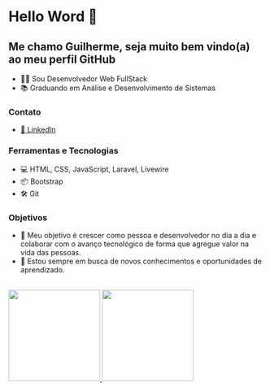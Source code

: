 # Hello Word 👋
## Me chamo Guilherme, seja muito bem vindo(a) ao meu perfil GitHub 

- 👨‍💻 Sou Desenvolvedor Web FullStack
- 📚 Graduando em Análise e Desenvolvimento de Sistemas

### Contato
- <a href="https://www.linkedin.com/in/guilherme-barross/" target="_blank">🔗 LinkedIn</a>

### Ferramentas e Tecnologias

- 💻 HTML, CSS, JavaScript, Laravel, Livewire
- 📦 Bootstrap
- 🛠️ Git


### Objetivos

- 🚀 Meu objetivo é crescer como pessoa e desenvolvedor no dia a dia e colaborar com o avanço tecnológico de forma que agregue valor na vida das pessoas.
- 🌱 Estou sempre em busca de novos conhecimentos e oportunidades de aprendizado.
<br><br>


<div>
<a href="https://github.com/guibarross">
<img loading="lazy" height="180em" src="https://github-readme-stats.vercel.app/api/top-langs/?username=guibarross&layout=compact&langs_count=7&theme=dracula"/>
<img loading="lazy" height="180em" src="https://github-readme-stats.vercel.app/api?username=guibarross&show_icons=true&theme=dracula&include_all_commits=true&count_private=true"/>
</div>

<!--
### Projetos Recentes

- [Projeto 1](link-do-projeto-1): Descreva aqui um projeto recente que você tenha concluído ou esteja trabalhando.
- [Projeto 2](link-do-projeto-2): Outro exemplo de projeto relevante.
- [Projeto 3](link-do-projeto-3): Mais um projeto incrível!

-->
  

